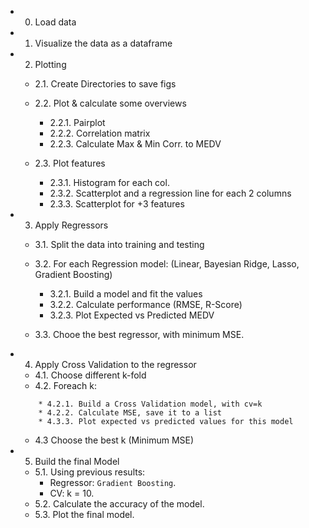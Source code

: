 * 0. Load data
* 1. Visualize the data as a dataframe
* 2. Plotting
    * 2.1. Create Directories to save figs
    * 2.2. Plot & calculate some overviews
        * 2.2.1. Pairplot
        * 2.2.2. Correlation matrix
        * 2.2.3. Calculate Max & Min Corr. to MEDV

    * 2.3. Plot features
        * 2.3.1. Histogram for each col.
        * 2.3.2. Scatterplot and a regression line for each 2 columns
        * 2.3.3. Scatterplot for +3 features

* 3. Apply Regressors
    * 3.1. Split the data into training and testing
    * 3.2. For each Regression model: (Linear, Bayesian Ridge, Lasso, Gradient Boosting)
        * 3.2.1. Build a model and fit the values
        * 3.2.2. Calculate performance (RMSE, R-Score)
        * 3.2.3. Plot Expected vs Predicted MEDV
    
    * 3.3. Chooe the best regressor, with minimum MSE.

* 4. Apply Cross Validation to the regressor
    * 4.1. Choose different k-fold
    * 4.2. Foreach k:
    ```
        * 4.2.1. Build a Cross Validation model, with cv=k
        * 4.2.2. Calculate MSE, save it to a list
        * 4.3.3. Plot expected vs predicted values for this model
    ```
    * 4.3 Choose the best k (Minimum MSE)

* 5. Build the final Model
    * 5.1. Using previous results:
        * Regressor: `Gradient Boosting`.
        * CV: k = 10.
    * 5.2. Calculate the accuracy of the model.
    * 5.3. Plot the final model.